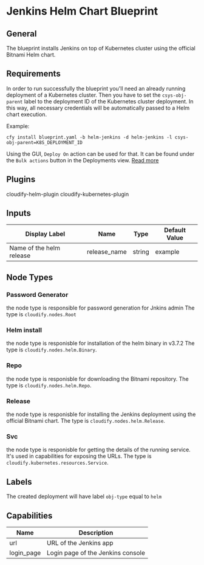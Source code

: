 # Jenkins Helm Chart Blueprint

## General

The blueprint installs Jenkins on top of Kubernetes cluster using the official Bitnami Helm chart.

## Requirements

In order to run successfully the blueprint you'll need an already running deployment of a Kubernetes cluster.
Then you have to set the `csys-obj-parent` label to the deployment ID of the Kubernetes cluster deployment.
In this way, all necessary credentials will be automatically passed to a Helm chart execution.

Example:
```shell
cfy install blueprint.yaml -b helm-jenkins -d helm-jenkins -l csys-obj-parent=K8S_DEPLOYMENT_ID
```

Using the GUI, `Deploy On` action can be used for that. It can be found under the `Bulk actions` button in the Deployments view. [Read more](https://docs.cloudify.co/latest/working_with/console/widgets/deploymentsview/#bulk-actions)

## Plugins

cloudify-helm-plugin
cloudify-kubernetes-plugin

## Inputs

| Display Label                     | Name          | Type   | Default Value    |
| --------------------------------- | ------------- | ------ | ---------------- |
| Name of the helm release          | release_name  | string | example          |

## Node Types

### Password Generator
the node type is responsible for password generation for Jnkins admin
The type is `cloudify.nodes.Root`

### Helm install
the node type is responisble for installation of the helm binary in v3.7.2
The type is `cloudify.nodes.helm.Binary`. 

### Repo
the node type is responisble for downloading the Bitnami repository.
The type is `cloudify.nodes.helm.Repo`. 

### Release
the node type is responisble for installing the Jenkins deployment using the official Bitnami chart.
The type is `cloudify.nodes.helm.Release`. 

### Svc
the node type is responisble for getting the details of the running service. It's used in capabilities for exposing the URLs.
The type is `cloudify.kubernetes.resources.Service`.

## Labels

The created deployment will have label `obj-type` equal to `helm`

## Capabilities

| Name          | Description                           |
| ------------- | ------------------------------------- |
| url           | URL of the Jenkins app              |
| login_page    | Login page of the Jenkins console   |
